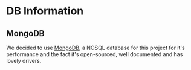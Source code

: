# DB Information

## MongoDB
We decided to use [MongoDB](https://docs.mongodb.com/manual/introduction/), a NOSQL
database for this project for it's performance and the fact it's
open-sourced, well documented and has lovely drivers.
